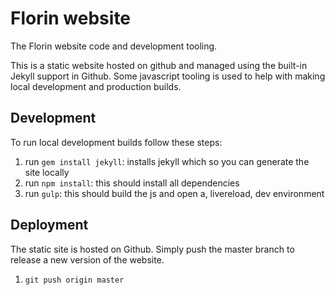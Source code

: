 # Florin website

The Florin website code and development tooling.

This is a static website hosted on github and managed using the built-in Jekyll
support in Github. Some javascript tooling is used to help with making local
development and production builds.

## Development

To run local development builds follow these steps:

1. run `gem install jekyll`: installs jekyll which so you can generate the site locally 
2. run `npm install`: this should install all dependencies
3. run `gulp`: this should build the js and open a, livereload, dev environment

## Deployment

The static site is hosted on Github. Simply push the master branch to release a
new version of the website.

1. `git push origin master`
